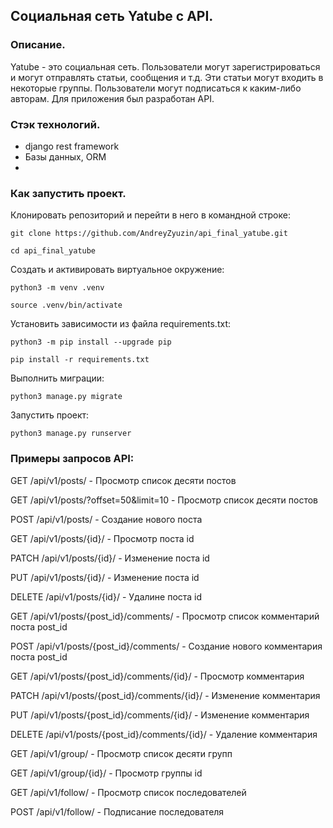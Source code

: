## Социальная сеть Yatube с API.
### Описание. 
Yatube - это социальная сеть. 
Пользователи могут зарегистрироваться и могут отправлять статьи, сообщения и т.д. Эти статьи могут входить в некоторые группы. Пользователи могут подписаться к каким-либо авторам.
Для приложения был разработан API.

### Стэк технологий.
- django rest framework
- Базы данных, ORM
- 
### Как запустить проект.

Клонировать репозиторий и перейти в него в командной строке:

```
git clone https://github.com/AndreyZyuzin/api_final_yatube.git
```

```
cd api_final_yatube
```

Cоздать и активировать виртуальное окружение:

```
python3 -m venv .venv
```

```
source .venv/bin/activate
```

Установить зависимости из файла requirements.txt:

```
python3 -m pip install --upgrade pip
```

```
pip install -r requirements.txt
```

Выполнить миграции:

```
python3 manage.py migrate
```

Запустить проект:

```
python3 manage.py runserver
```

### Примеры запросов API:

GET /api/v1/posts/ - Просмотр список десяти постов

GET /api/v1/posts/?offset=50&limit=10 - Просмотр список десяти постов

POST /api/v1/posts/ - Создание нового поста

GET /api/v1/posts/{id}/ - Просмотр поста id

PATCH /api/v1/posts/{id}/ - Изменение поста id

PUT /api/v1/posts/{id}/ - Изменение поста id

DELETE /api/v1/posts/{id}/ - Удалине поста id

GET /api/v1/posts/{post_id}/comments/ - Просмотр список комментарий поста post_id

POST /api/v1/posts/{post_id}/comments/ - Создание нового комментария поста post_id

GET /api/v1/posts/{post_id}/comments/{id}/ - Просмотр комментария

PATCH /api/v1/posts/{post_id}/comments/{id}/ - Изменение комментария

PUT /api/v1/posts/{post_id}/comments/{id}/ - Изменение комментария

DELETE /api/v1/posts/{post_id}/comments/{id}/ - Удаление комментария

GET /api/v1/group/ - Просмотр список десяти групп

GET /api/v1/group/{id}/ - Просмотр группы id

GET /api/v1/follow/ - Просмотр список последователей

POST /api/v1/follow/ - Подписание последователя
